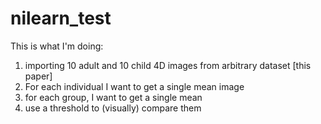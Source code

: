 # nilearn_test
 This is what I'm doing:
1. importing 10 adult and 10 child 4D images from arbitrary dataset [this paper]
2. For each individual I want to get a single mean image
3. for each group, I want to get a single mean
4. use a threshold to (visually) compare them
